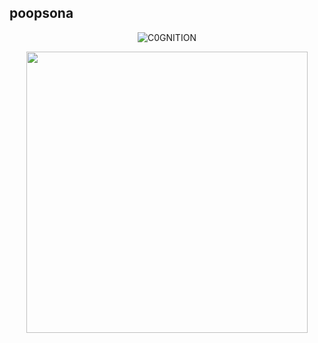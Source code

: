 ## poopsona

<p align="center"> <img src="https://komarev.com/ghpvc/?username=C0GNITION&label=ALIEN%20STAGE&color=74cacf&style=flat" alt="C0GNITION" /> </p>

<p align="center"> 
  <img width="450" height="450" src="https://i.ibb.co/PzdffZS/Untitled31-20241026061732.png">
</p>



